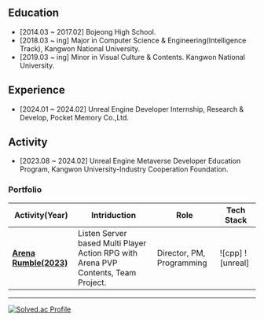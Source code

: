 
## Education
- [2014.03 ~ 2017.02] Bojeong High School.
- [2018.03 ~ ing] Major in Computer Science & Engineering(Intelligence Track), Kangwon National University.
- [2019.03 ~ ing] Minor in Visual Culture & Contents. Kangwon National University.
## Experience
- [2024.01 ~ 2024.02] Unreal Engine Developer Internship, Research & Develop, Pocket Memory Co.,Ltd.
## Activity
- [2023.08 ~ 2024.02] Unreal Engine Metaverse Developer Education Program, Kangwon University-Industry Cooperation Foundation.
<!--
- [2024.04 ~ 2024.11] Kakao Tech Campus, Android Development Track, Kakao Corp. x Kangwon National University.
-->
### Portfolio
| Activity(Year)                    | Intriduction                                                  | Role             | Tech Stack                                                |
| --------------------------------- | ----------------------------------------------------- | ---------------- | --------------------------------------------------- |
| **[Arena Rumble(2023)](https://youtu.be/TGwBppxJI_E?si=TrHAkyZoq9MN_EVd)**      | Listen Server based Multi Player Action RPG with Arena PVP Contents, Team Project.                     | Director, PM, Programming        | ![cpp] ![unreal]                                   |

<!--
- **Adventure(2024)** : Imitation of [YOASOBI 「Adventure」](https://youtu.be/Av3xaZkVpJs) Animation Music Video, Personal Work.
--> 
--------

[![Solved.ac Profile](http://mazassumnida.wtf/api/v2/generate_badge?boj=liebenholz98)](https://solved.ac/liebenholz98)
